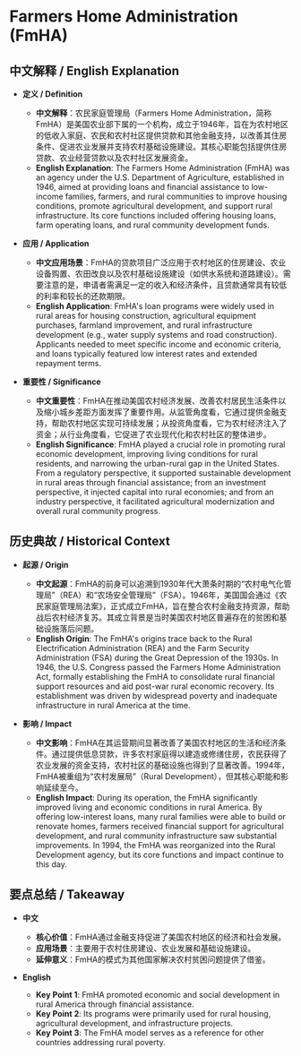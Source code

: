 # Farmers Home Administration (FmHA)

## 中文解释 / English Explanation

* **定义 / Definition**  
  - **中文解释**：农民家庭管理局（Farmers Home Administration，简称FmHA）是美国农业部下属的一个机构，成立于1946年，旨在为农村地区的低收入家庭、农民和农村社区提供贷款和其他金融支持，以改善其住房条件、促进农业发展并支持农村基础设施建设。其核心职能包括提供住房贷款、农业经营贷款以及农村社区发展资金。  
  - **English Explanation**: The Farmers Home Administration (FmHA) was an agency under the U.S. Department of Agriculture, established in 1946, aimed at providing loans and financial assistance to low-income families, farmers, and rural communities to improve housing conditions, promote agricultural development, and support rural infrastructure. Its core functions included offering housing loans, farm operating loans, and rural community development funds.

* **应用 / Application**  
  - **中文应用场景**：FmHA的贷款项目广泛应用于农村地区的住房建设、农业设备购置、农田改良以及农村基础设施建设（如供水系统和道路建设）。需要注意的是，申请者需满足一定的收入和经济条件，且贷款通常具有较低的利率和较长的还款期限。  
  - **English Application**: FmHA's loan programs were widely used in rural areas for housing construction, agricultural equipment purchases, farmland improvement, and rural infrastructure development (e.g., water supply systems and road construction). Applicants needed to meet specific income and economic criteria, and loans typically featured low interest rates and extended repayment terms.

* **重要性 / Significance**  
  - **中文重要性**：FmHA在推动美国农村经济发展、改善农村居民生活条件以及缩小城乡差距方面发挥了重要作用。从监管角度看，它通过提供金融支持，帮助农村地区实现可持续发展；从投资角度看，它为农村经济注入了资金；从行业角度看，它促进了农业现代化和农村社区的整体进步。  
  - **English Significance**: FmHA played a crucial role in promoting rural economic development, improving living conditions for rural residents, and narrowing the urban-rural gap in the United States. From a regulatory perspective, it supported sustainable development in rural areas through financial assistance; from an investment perspective, it injected capital into rural economies; and from an industry perspective, it facilitated agricultural modernization and overall rural community progress.

## 历史典故 / Historical Context

* **起源 / Origin**  
  - **中文起源**：FmHA的前身可以追溯到1930年代大萧条时期的“农村电气化管理局”（REA）和“农场安全管理局”（FSA）。1946年，美国国会通过《农民家庭管理局法案》，正式成立FmHA，旨在整合农村金融支持资源，帮助战后农村经济复苏。其成立背景是当时美国农村地区普遍存在的贫困和基础设施落后问题。  
  - **English Origin**: The FmHA's origins trace back to the Rural Electrification Administration (REA) and the Farm Security Administration (FSA) during the Great Depression of the 1930s. In 1946, the U.S. Congress passed the Farmers Home Administration Act, formally establishing the FmHA to consolidate rural financial support resources and aid post-war rural economic recovery. Its establishment was driven by widespread poverty and inadequate infrastructure in rural America at the time.

* **影响 / Impact**  
  - **中文影响**：FmHA在其运营期间显著改善了美国农村地区的生活和经济条件。通过提供低息贷款，许多农村家庭得以建造或修缮住房，农民获得了农业发展的资金支持，农村社区的基础设施也得到了显著改善。1994年，FmHA被重组为“农村发展局”（Rural Development），但其核心职能和影响延续至今。  
  - **English Impact**: During its operation, the FmHA significantly improved living and economic conditions in rural America. By offering low-interest loans, many rural families were able to build or renovate homes, farmers received financial support for agricultural development, and rural community infrastructure saw substantial improvements. In 1994, the FmHA was reorganized into the Rural Development agency, but its core functions and impact continue to this day.

## 要点总结 / Takeaway

* **中文**  
  - **核心价值**：FmHA通过金融支持促进了美国农村地区的经济和社会发展。  
  - **应用场景**：主要用于农村住房建设、农业发展和基础设施建设。  
  - **延伸意义**：FmHA的模式为其他国家解决农村贫困问题提供了借鉴。

* **English**  
  - **Key Point 1**: FmHA promoted economic and social development in rural America through financial assistance.  
  - **Key Point 2**: Its programs were primarily used for rural housing, agricultural development, and infrastructure projects.  
  - **Key Point 3**: The FmHA model serves as a reference for other countries addressing rural poverty.